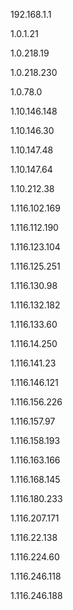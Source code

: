 192.168.1.1

1.0.1.21

1.0.218.19

1.0.218.230

1.0.78.0

1.10.146.148

1.10.146.30

1.10.147.48

1.10.147.64

1.10.212.38

1.116.102.169

1.116.112.190

1.116.123.104

1.116.125.251

1.116.130.98

1.116.132.182

1.116.133.60

1.116.14.250

1.116.141.23

1.116.146.121

1.116.156.226

1.116.157.97

1.116.158.193

1.116.163.166

1.116.168.145

1.116.180.233

1.116.207.171

1.116.22.138

1.116.224.60

1.116.246.118

1.116.246.188
